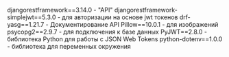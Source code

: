 djangorestframework==3.14.0 - "API"
djangorestframework-simplejwt==5.3.0 - для авторизации на основе jwt токенов
drf-yasg==1.21.7 - Документирование API
Pillow==10.0.1 - для изображений
psycopg2==2.9.7 - для подключения к базе данных
PyJWT==2.8.0 - библиотека Python для работы с JSON Web Tokens
python-dotenv==1.0.0 - библиотека для переменных окружения

